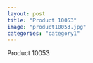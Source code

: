 ```yaml
---
layout: post
title: "Product 10053"
image: "product10053.jpg"
categories: "category1"
---
```

Product 10053
